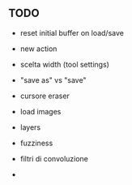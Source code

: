 ## TODO
- reset initial buffer on load/save

- new action
- scelta width (tool settings)
- "save as" vs "save"


+ cursore eraser
+ load images

+ layers
+ fuzziness
+ filtri di convoluzione
+ 

